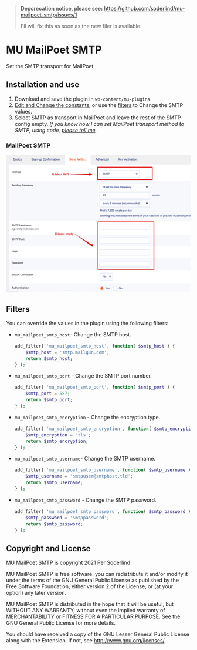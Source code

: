 > **Depcrecation notice, please see:**
> https://github.com/soderlind/mu-mailpoet-smtp/issues/1
>
> I'll will fix this as soon as the new filer is available.

# MU MailPoet SMTP

Set the SMTP transport for MailPoet

## Installation and use

1. Download and save the plugin in `wp-content/mu-plugins`
1. [Edit and Change the constants](https://github.com/soderlind/mu-mailpoet-smtp/blob/main/mu-mailpoet-smtp.php#L29-L33), or use the [filters](#filters) to Change the SMTP values.
1. Select SMTP as transport in MailPoet and leave the rest of the SMTP config empty. _If you know how I can set MailPoet transport method to SMTP, using code, [please tell me](https://github.com/soderlind/mu-mailpoet-smtp/issues/new/choose)._

### MailPoet SMTP

<img src="assets/mailpoet-smtp-settings.png">

## Filters

You can override the values in the plugin using the following filters:

- `mu_mailpoet_smtp_host`- Change the SMTP host.
	```php
	add_filter( 'mu_mailpoet_smtp_host', function( $smtp_host ) {
		$smtp_host = 'smtp.mailgun.com';
		return $smtp_host;
	} );
	```
- `mu_mailpoet_smtp_port` - Change the SMTP port number.
	```php
	add_filter( 'mu_mailpoet_smtp_port', function( $smtp_port ) {
		$smtp_port = 587;
		return $smtp_port;
	} );
	```
- `mu_mailpoet_smtp_encryption` - Change the encryption type.
	```php
	add_filter( 'mu_mailpoet_smtp_encryption', function( $smtp_encryption ) {
		$smtp_encryption = 'tls';
		return $smtp_encryption;
	} );
	```
- `mu_mailpoet_smtp_username`- Change the SMTP username.
	```php
	add_filter( 'mu_mailpoet_smtp_username', function( $smtp_username ) {
		$smtp_username = 'smtpuser@smtphost.tld';
		return $smtp_username;
	} );
	```
- `mu_mailpoet_smtp_password` - Change the SMTP password.
	```php
	add_filter( 'mu_mailpoet_smtp_password', function( $smtp_password ) {
		$smtp_password = 'smtppassword';
		return $smtp_password;
	} );
	```
## Copyright and License

MU MailPoet SMTP is copyright 2021 Per Soderlind

MU MailPoet SMTP is free software: you can redistribute it and/or modify it under the terms of the GNU General Public License as published by the Free Software Foundation, either version 2 of the License, or (at your option) any later version.

MU MailPoet SMTP is distributed in the hope that it will be useful, but WITHOUT ANY WARRANTY; without even the implied warranty of MERCHANTABILITY or FITNESS FOR A PARTICULAR PURPOSE. See the GNU General Public License for more details.

You should have received a copy of the GNU Lesser General Public License along with the Extension. If not, see http://www.gnu.org/licenses/.


